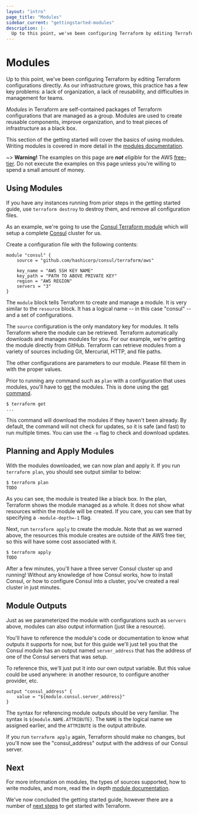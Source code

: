 ```yaml
---
layout: "intro"
page_title: "Modules"
sidebar_current: "gettingstarted-modules"
description: |-
  Up to this point, we've been configuring Terraform by editing Terraform configurations directly. As our infrastructure grows, this practice has a few key problems: a lack of organization, a lack of reusability, and difficulties in management for teams.
---
```


# Modules

Up to this point, we've been configuring Terraform by editing Terraform
configurations directly. As our infrastructure grows, this practice has a few
key problems: a lack of organization, a lack of reusability, and difficulties
in management for teams.

_Modules_ in Terraform are self-contained packages of Terraform configurations
that are managed as a group. Modules are used to create reusable components,
improve organization, and to treat pieces of infrastructure as a black box.

This section of the getting started will cover the basics of using modules.
Writing modules is covered in more detail in the
[modules documentation](/docs/modules/index.html).

~> **Warning!** The examples on this page are _**not** eligible_ for the AWS
[free-tier](http://aws.amazon.com/free/). Do not execute the examples on this
page unless you're willing to spend a small amount of money.

## Using Modules

If you have any instances running from prior steps in the getting
started guide, use `terraform destroy` to destroy them, and remove all
configuration files.

As an example, we're going to use the
[Consul Terraform module](#)
which will setup a complete [Consul](https://www.consul.io) cluster
for us.

Create a configuration file with the following contents:

```
module "consul" {
	source = "github.com/hashicorp/consul/terraform/aws"

	key_name = "AWS SSH KEY NAME"
	key_path = "PATH TO ABOVE PRIVATE KEY"
	region = "AWS REGION"
	servers = "3"
}
```

The `module` block tells Terraform to create and manage a module. It is
very similar to the `resource` block. It has a logical name -- in this
case "consul" -- and a set of configurations.

The `source` configuration is the only mandatory key for modules. It tells
Terraform where the module can be retrieved. Terraform automatically
downloads and manages modules for you. For our example, we're getting the
module directly from GitHub. Terraform can retrieve modules from a variety
of sources including Git, Mercurial, HTTP, and file paths.

The other configurations are parameters to our module. Please fill them
in with the proper values.

Prior to running any command such as `plan` with a configuration that
uses modules, you'll have to [get](/docs/commands/get.html) the modules.
This is done using the [get command](/docs/commands/get.html).

```
$ terraform get
...
```

This command will download the modules if they haven't been already.
By default, the command will not check for updates, so it is safe (and fast)
to run multiple times. You can use the `-u` flag to check and download
updates.

## Planning and Apply Modules

With the modules downloaded, we can now plan and apply it. If you run
`terraform plan`, you should see output similar to below:

```
$ terraform plan
TODO
```

As you can see, the module is treated like a black box. In the plan, Terraform
shows the module managed as a whole. It does not show what resources within
the module will be created. If you care, you can see that by specifying
a `-module-depth=-1` flag.

Next, run `terraform apply` to create the module. Note that as we warned above,
the resources this module creates are outside of the AWS free tier, so this
will have some cost associated with it.

```
$ terraform apply
TODO
```

After a few minutes, you'll have a three server Consul cluster up and
running! Without any knowledge of how Consul works, how to install Consul,
or how to configure Consul into a cluster, you've created a real cluster in
just minutes.

## Module Outputs

Just as we parameterized the module with configurations such as
`servers` above, modules can also output information (just like a resource).

You'll have to reference the module's code or documentation to know what
outputs it supports for now, but for this guide we'll just tell you that the
Consul module has an output named `server_address` that has the address of
one of the Consul servers that was setup.

To reference this, we'll just put it into our own output variable. But this
value could be used anywhere: in another resource, to configure another
provider, etc.

```
output "consul_address" {
	value = "${module.consul.server_address}"
}
```

The syntax for referencing module outputs should be very familiar. The
syntax is `${module.NAME.ATTRIBUTE}`. The `NAME` is the logical name
we assigned earlier, and the `ATTRIBUTE` is the output attribute.

If you run `terraform apply` again, Terraform should make no changes, but
you'll now see the "consul\_address" output with the address of our Consul
server.

## Next

For more information on modules, the types of sources supported, how
to write modules, and more, read the in depth
[module documentation](/docs/modules/index.html).

We've now concluded the getting started guide, however
there are a number of [next steps](/intro/getting-started/next-steps.html)
to get started with Terraform.

